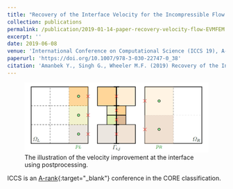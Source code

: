 ```yaml
---
title: "Recovery of the Interface Velocity for the Incompressible Flow in Enhanced Velocity Mixed Finite Element Method"
collection: publications
permalink: /publication/2019-01-14-paper-recovery-velocity-flow-EVMFEM
excerpt: ''
date: 2019-06-08
venue: 'International Conference on Computational Science (ICCS 19), A-rank conference.'
paperurl: 'https://doi.org/10.1007/978-3-030-22747-0_38'
citation: 'Amanbek Y., Singh G., Wheeler M.F. (2019) Recovery of the Interface Velocity for the Incompressible Flow in Enhanced Velocity Mixed Finite Element Method. In: Rodrigues J. et al. (eds) Computational Science – ICCS 2019. ICCS 2019. Lecture Notes in Computer Science, vol 11539. Springer, Cham.'
---
```

<figure>
  <p align="center">
  <div class="image_resize">
  <img src="/images/publications/recovery_interface_velocity.png"  alt="">
  <figcaption> The illustration of the velocity improvement at the interface using postprocessing. </figcaption>
  </div>
  </p>
</figure>


ICCS is an [A-rank](http://portal.core.edu.au/conf-ranks/952/){:target="_blank"} conference in the CORE classification.
